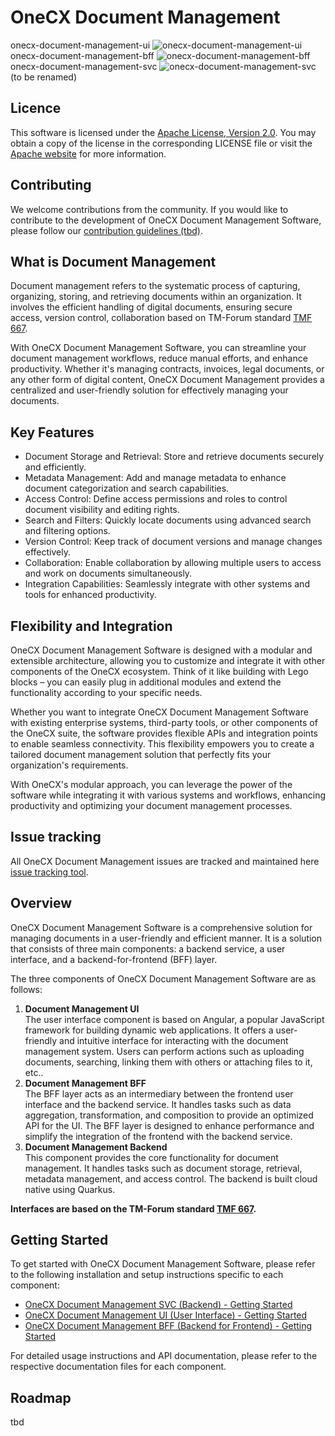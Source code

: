 # OneCX Document Management 
onecx-document-management-ui ![onecx-document-management-ui](https://github.com/onecx-apps/onecx-document-management-ui/actions/workflows/build.yml/badge.svg)  
onecx-document-management-bff ![onecx-document-management-bff](https://github.com/onecx-apps/onecx-document-management-bff/actions/workflows/build.yml/badge.svg)  
onecx-document-management-svc ![onecx-document-management-svc](https://github.com/onecx-apps/onecx-document-management/actions/workflows/build.yml/badge.svg) (to be renamed)  

## Licence
This software is licensed under the [Apache License, Version 2.0](https://www.apache.org/licenses/LICENSE-2.0). You may obtain a copy of the license in the corresponding LICENSE file or visit the [Apache website](https://www.apache.org/licenses/LICENSE-2.0) for more information.

## Contributing
We welcome contributions from the community. If you would like to contribute to the development of OneCX Document Management Software, please follow our [contribution guidelines (tbd)]().

## What is Document Management
Document management refers to the systematic process of capturing, organizing, storing, and retrieving documents within an organization. It involves the efficient handling of digital documents, ensuring secure access, version control, collaboration based on TM-Forum standard [TMF 667](https://github.com/tmforum-apis/TMF667_Document).

With OneCX Document Management Software, you can streamline your document management workflows, reduce manual efforts, and enhance productivity. Whether it's managing contracts, invoices, legal documents, or any other form of digital content, OneCX Document Management provides a centralized and user-friendly solution for effectively managing your documents.

## Key Features
* Document Storage and Retrieval: Store and retrieve documents securely and efficiently.
* Metadata Management: Add and manage metadata to enhance document categorization and search capabilities.
* Access Control: Define access permissions and roles to control document visibility and editing rights.
* Search and Filters: Quickly locate documents using advanced search and filtering options.
* Version Control: Keep track of document versions and manage changes effectively.
* Collaboration: Enable collaboration by allowing multiple users to access and work on documents simultaneously.
* Integration Capabilities: Seamlessly integrate with other systems and tools for enhanced productivity.

## Flexibility and Integration
OneCX Document Management Software is designed with a modular and extensible architecture, allowing you to customize and integrate it with other components of the OneCX ecosystem. Think of it like building with Lego blocks – you can easily plug in additional modules and extend the functionality according to your specific needs.

Whether you want to integrate OneCX Document Management Software with existing enterprise systems, third-party tools, or other components of the OneCX suite, the software provides flexible APIs and integration points to enable seamless connectivity. This flexibility empowers you to create a tailored document management solution that perfectly fits your organization's requirements.

With OneCX's modular approach, you can leverage the power of the software while integrating it with various systems and workflows, enhancing productivity and optimizing your document management processes.

## Issue tracking
All OneCX Document Management issues are tracked and maintained here [issue tracking tool][].

## Overview
OneCX Document Management Software is a comprehensive solution for managing documents in a user-friendly and efficient manner. It is a solution that consists of three main components: a backend service, a user interface, and a backend-for-frontend (BFF) layer.

The three components of OneCX Document Management Software are as follows:
1. __Document Management UI__  
The user interface component is based on Angular, a popular JavaScript framework for building dynamic web applications. It offers a user-friendly and intuitive interface for interacting with the document management system. Users can perform actions such as uploading documents, searching, linking them with others or attaching files to it, etc..
3. __Document Management BFF__  
The BFF layer acts as an intermediary between the frontend user interface and the backend service. It handles tasks such as data aggregation, transformation, and composition to provide an optimized API for the UI. The BFF layer is designed to enhance performance and simplify the integration of the frontend with the backend service.
5. __Document Management Backend__  
This component provides the core functionality for document management. It handles tasks such as document storage, retrieval, metadata management, and access control. The backend is built cloud native using Quarkus. 

__Interfaces are based on the TM-Forum standard [TMF 667](https://github.com/tmforum-apis/TMF667_Document).__

## Getting Started
To get started with OneCX Document Management Software, please refer to the following installation and setup instructions specific to each component:
* [OneCX Document Management SVC (Backend) - Getting Started]()
* [OneCX Document Management UI (User Interface) - Getting Started]()
* [OneCX Document Management BFF (Backend for Frontend) - Getting Started]()

For detailed usage instructions and API documentation, please refer to the respective documentation files for each component.

## Roadmap
tbd

[issue tracking tool]: https://xyz.com
